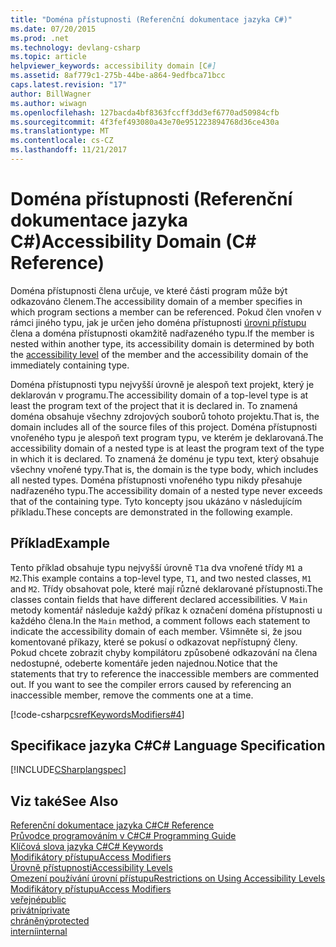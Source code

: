 ```yaml
---
title: "Doména přístupnosti (Referenční dokumentace jazyka C#)"
ms.date: 07/20/2015
ms.prod: .net
ms.technology: devlang-csharp
ms.topic: article
helpviewer_keywords: accessibility domain [C#]
ms.assetid: 8af779c1-275b-44be-a864-9edfbca71bcc
caps.latest.revision: "17"
author: BillWagner
ms.author: wiwagn
ms.openlocfilehash: 127bacda4bf8363fccff3dd3ef6770ad50984cfb
ms.sourcegitcommit: 4f3fef493080a43e70e951223894768d36ce430a
ms.translationtype: MT
ms.contentlocale: cs-CZ
ms.lasthandoff: 11/21/2017
---
```

# <a name="accessibility-domain-c-reference"></a><span data-ttu-id="6c555-102">Doména přístupnosti (Referenční dokumentace jazyka C#)</span><span class="sxs-lookup"><span data-stu-id="6c555-102">Accessibility Domain (C# Reference)</span></span>
<span data-ttu-id="6c555-103">Doména přístupnosti člena určuje, ve které části program může být odkazováno členem.</span><span class="sxs-lookup"><span data-stu-id="6c555-103">The accessibility domain of a member specifies in which program sections a member can be referenced.</span></span> <span data-ttu-id="6c555-104">Pokud člen vnořen v rámci jiného typu, jak je určen jeho doména přístupnosti [úrovni přístupu](../../../csharp/language-reference/keywords/accessibility-levels.md) člena a doména přístupnosti okamžitě nadřazeného typu.</span><span class="sxs-lookup"><span data-stu-id="6c555-104">If the member is nested within another type, its accessibility domain is determined by both the [accessibility level](../../../csharp/language-reference/keywords/accessibility-levels.md) of the member and the accessibility domain of the immediately containing type.</span></span>  
  
 <span data-ttu-id="6c555-105">Doména přístupnosti typu nejvyšší úrovně je alespoň text projekt, který je deklarován v programu.</span><span class="sxs-lookup"><span data-stu-id="6c555-105">The accessibility domain of a top-level type is at least the program text of the project that it is declared in.</span></span> <span data-ttu-id="6c555-106">To znamená doména obsahuje všechny zdrojových souborů tohoto projektu.</span><span class="sxs-lookup"><span data-stu-id="6c555-106">That is, the domain includes all of the source files of this project.</span></span> <span data-ttu-id="6c555-107">Doména přístupnosti vnořeného typu je alespoň text program typu, ve kterém je deklarovaná.</span><span class="sxs-lookup"><span data-stu-id="6c555-107">The accessibility domain of a nested type is at least the program text of the type in which it is declared.</span></span> <span data-ttu-id="6c555-108">To znamená že doménu je typu text, který obsahuje všechny vnořené typy.</span><span class="sxs-lookup"><span data-stu-id="6c555-108">That is, the domain is the type body, which includes all nested types.</span></span> <span data-ttu-id="6c555-109">Doména přístupnosti vnořeného typu nikdy přesahuje nadřazeného typu.</span><span class="sxs-lookup"><span data-stu-id="6c555-109">The accessibility domain of a nested type never exceeds that of the containing type.</span></span> <span data-ttu-id="6c555-110">Tyto koncepty jsou ukázáno v následujícím příkladu.</span><span class="sxs-lookup"><span data-stu-id="6c555-110">These concepts are demonstrated in the following example.</span></span>  
  
## <a name="example"></a><span data-ttu-id="6c555-111">Příklad</span><span class="sxs-lookup"><span data-stu-id="6c555-111">Example</span></span>  
 <span data-ttu-id="6c555-112">Tento příklad obsahuje typu nejvyšší úrovně `T1`a dva vnořené třídy `M1` a `M2`.</span><span class="sxs-lookup"><span data-stu-id="6c555-112">This example contains a top-level type, `T1`, and two nested classes, `M1` and `M2`.</span></span> <span data-ttu-id="6c555-113">Třídy obsahovat pole, které mají různé deklarované přístupnosti.</span><span class="sxs-lookup"><span data-stu-id="6c555-113">The classes contain fields that have different declared accessibilities.</span></span> <span data-ttu-id="6c555-114">V `Main` metody komentář následuje každý příkaz k označení doména přístupnosti u každého člena.</span><span class="sxs-lookup"><span data-stu-id="6c555-114">In the `Main` method, a comment follows each statement to indicate the accessibility domain of each member.</span></span> <span data-ttu-id="6c555-115">Všimněte si, že jsou komentované příkazy, které se pokusí o odkazovat nepřístupný členy. Pokud chcete zobrazit chyby kompilátoru způsobené odkazování na člena nedostupné, odeberte komentáře jeden najednou.</span><span class="sxs-lookup"><span data-stu-id="6c555-115">Notice that the statements that try to reference the inaccessible members are commented out. If you want to see the compiler errors caused by referencing an inaccessible member, remove the comments one at a time.</span></span>  
  
 [!code-csharp[csrefKeywordsModifiers#4](../../../csharp/language-reference/keywords/codesnippet/CSharp/accessibility-domain_1.cs)]  
  
## <a name="c-language-specification"></a><span data-ttu-id="6c555-116">Specifikace jazyka C#</span><span class="sxs-lookup"><span data-stu-id="6c555-116">C# Language Specification</span></span>  
 [!INCLUDE[CSharplangspec](~/includes/csharplangspec-md.md)]  
  
## <a name="see-also"></a><span data-ttu-id="6c555-117">Viz také</span><span class="sxs-lookup"><span data-stu-id="6c555-117">See Also</span></span>  
 [<span data-ttu-id="6c555-118">Referenční dokumentace jazyka C#</span><span class="sxs-lookup"><span data-stu-id="6c555-118">C# Reference</span></span>](../../../csharp/language-reference/index.md)  
 [<span data-ttu-id="6c555-119">Průvodce programováním v C#</span><span class="sxs-lookup"><span data-stu-id="6c555-119">C# Programming Guide</span></span>](../../../csharp/programming-guide/index.md)  
 [<span data-ttu-id="6c555-120">Klíčová slova jazyka C#</span><span class="sxs-lookup"><span data-stu-id="6c555-120">C# Keywords</span></span>](../../../csharp/language-reference/keywords/index.md)  
 [<span data-ttu-id="6c555-121">Modifikátory přístupu</span><span class="sxs-lookup"><span data-stu-id="6c555-121">Access Modifiers</span></span>](../../../csharp/language-reference/keywords/access-modifiers.md)  
 [<span data-ttu-id="6c555-122">Úrovně přístupnosti</span><span class="sxs-lookup"><span data-stu-id="6c555-122">Accessibility Levels</span></span>](../../../csharp/language-reference/keywords/accessibility-levels.md)  
 [<span data-ttu-id="6c555-123">Omezení používání úrovní přístupu</span><span class="sxs-lookup"><span data-stu-id="6c555-123">Restrictions on Using Accessibility Levels</span></span>](../../../csharp/language-reference/keywords/restrictions-on-using-accessibility-levels.md)  
 [<span data-ttu-id="6c555-124">Modifikátory přístupu</span><span class="sxs-lookup"><span data-stu-id="6c555-124">Access Modifiers</span></span>](../../../csharp/programming-guide/classes-and-structs/access-modifiers.md)  
 [<span data-ttu-id="6c555-125">veřejné</span><span class="sxs-lookup"><span data-stu-id="6c555-125">public</span></span>](../../../csharp/language-reference/keywords/public.md)  
 [<span data-ttu-id="6c555-126">privátní</span><span class="sxs-lookup"><span data-stu-id="6c555-126">private</span></span>](../../../csharp/language-reference/keywords/private.md)  
 [<span data-ttu-id="6c555-127">chráněný</span><span class="sxs-lookup"><span data-stu-id="6c555-127">protected</span></span>](../../../csharp/language-reference/keywords/protected.md)  
 [<span data-ttu-id="6c555-128">interní</span><span class="sxs-lookup"><span data-stu-id="6c555-128">internal</span></span>](../../../csharp/language-reference/keywords/internal.md)
